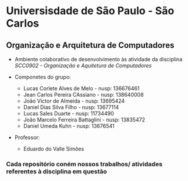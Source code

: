 # Universisdade de São Paulo - São Carlos
## Organização e Arquitetura de Computadores
  - Ambiente colaborativo de desenvolvimento às atividade da disciplina *SCC0902 - Organização e Aquitetura de Computadores*
  - Componetes do grupo:
      - Lucas Corlete Alves de Melo - nusp: 136676461
      - Jean Carlos Pereira CAssiano - nusp: 138640008
      - João Victor de Almeida - nusp: 13695424
      - Daniel Dias Silva Filho - nusp: 13677114
      - Lucas Sales Duarte - nusp: 11734490
      - João Marcelo Ferreira Battaglini - nusp: 13835472
      - Daniel Umeda Kuhn - nusp: 13676541
  
  - Professor:
      - Eduardo do Valle Simões

### Cada repositório coném nossos trabalhos/ atividades referentes à disciplina em questão

